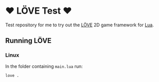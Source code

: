 # :heart: LÖVE Test :heart:
Test repository for me to try out the [LÖVE](https://love2d.org/) 2D game framework for [Lua](https://www.lua.org/).

## Running LÖVE
### Linux
In the folder containing `main.lua` run:
```
love .
```
